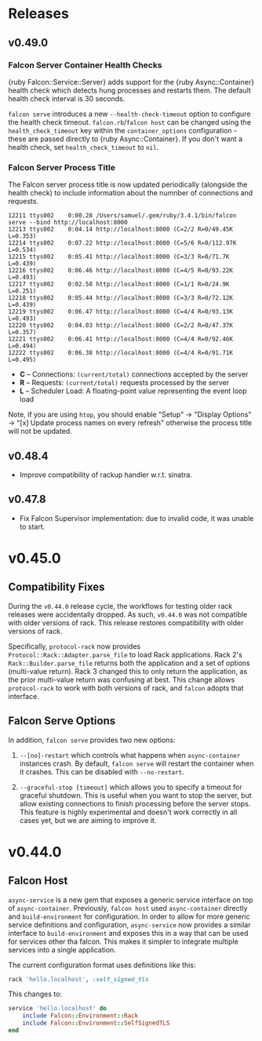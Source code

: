 # Releases

## v0.49.0

### Falcon Server Container Health Checks

{ruby Falcon::Service::Server} adds support for the {ruby Async::Container} health check which detects hung processes and restarts them. The default health check interval is 30 seconds.

`falcon serve` introduces a new `--health-check-timeout` option to configure the health check timeout. `falcon.rb`/`falcon host` can be changed using the `health_check_timeout` key within the `container_options` configuration - these are passed directly to {ruby Async::Container}. If you don't want a health check, set `health_check_timeout` to `nil`.

### Falcon Server Process Title

The Falcon server process title is now updated periodically (alongside the health check) to include information about the numnber of connections and requests.

    12211 ttys002    0:00.28 /Users/samuel/.gem/ruby/3.4.1/bin/falcon serve --bind http://localhost:8000      
    12213 ttys002    0:04.14 http://localhost:8000 (C=2/2 R=0/49.45K L=0.353)
    12214 ttys002    0:07.22 http://localhost:8000 (C=5/6 R=0/112.97K L=0.534)
    12215 ttys002    0:05.41 http://localhost:8000 (C=3/3 R=0/71.7K L=0.439)
    12216 ttys002    0:06.46 http://localhost:8000 (C=4/5 R=0/93.22K L=0.493)
    12217 ttys002    0:02.58 http://localhost:8000 (C=1/1 R=0/24.9K L=0.251)
    12218 ttys002    0:05.44 http://localhost:8000 (C=3/3 R=0/72.12K L=0.439)
    12219 ttys002    0:06.47 http://localhost:8000 (C=4/4 R=0/93.13K L=0.493)
    12220 ttys002    0:04.03 http://localhost:8000 (C=2/2 R=0/47.37K L=0.357)
    12221 ttys002    0:06.41 http://localhost:8000 (C=4/4 R=0/92.46K L=0.494)
    12222 ttys002    0:06.38 http://localhost:8000 (C=4/4 R=0/91.71K L=0.495)

  - **C** – Connections: `(current/total)` connections accepted by the server
  - **R** – Requests: `(current/total)` requests processed by the server
  - **L** – Scheduler Load: A floating-point value representing the event loop load

Note, if you are using `htop`, you should enable "Setup" → "Display Options" → "[x] Update process names on every refresh" otherwise the process title will not be updated.

## v0.48.4

  - Improve compatibility of rackup handler w.r.t. sinatra.

## v0.47.8

  - Fix Falcon Supervisor implementation: due to invalid code, it was unable to start.

# v0.45.0

## Compatibility Fixes

During the `v0.44.0` release cycle, the workflows for testing older rack releases were accidentally dropped. As such, `v0.44.0` was not compatible with older versions of rack. This release restores compatibility with older versions of rack.

Specifically, `protocol-rack` now provides `Protocol::Rack::Adapter.parse_file` to load Rack applications. Rack 2's `Rack::Builder.parse_file` returns both the application and a set of options (multi-value return). Rack 3 changed this to only return the application, as the prior multi-value return was confusing at best. This change allows `protocol-rack` to work with both versions of rack, and `falcon` adopts that interface.

## Falcon Serve Options

In addition, `falcon serve` provides two new options:

1.  `--[no]-restart` which controls what happens when `async-container` instances crash. By default, `falcon serve` will restart the container when it crashes. This can be disabled with `--no-restart`.

2.  `--graceful-stop [timeout]` which allows you to specify a timeout for graceful shutdown. This is useful when you want to stop the server, but allow existing connections to finish processing before the server stops. This feature is highly experimental and doesn't work correctly in all cases yet, but we are aiming to improve it.

# v0.44.0

## Falcon Host

`async-service` is a new gem that exposes a generic service interface on top of `async-container`. Previously, `falcon host` used `async-container` directly and `build-environment` for configuration. In order to allow for more generic service definitions and configuration, `async-service` now provides a similar interface to `build-environment` and exposes this in a way that can be used for services other tha falcon. This makes it simpler to integrate multiple services into a single application.

The current configuration format uses definitions like this:

``` ruby
rack 'hello.localhost', :self_signed_tls
```

This changes to:

``` ruby
service 'hello.localhost' do
	include Falcon::Environment::Rack
	include Falcon::Environment::SelfSignedTLS
end
```
